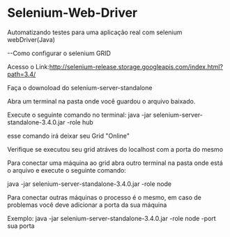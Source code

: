 # Selenium-Web-Driver
Automatizando testes para uma aplicação real com selenium webDriver(Java)


--Como configurar o selenium GRID

Acesso o Link:http://selenium-release.storage.googleapis.com/index.html?path=3.4/

Faça o  downoload do selenium-server-standalone

Abra um terminal na pasta onde você guardou o arquivo baixado.

Execute o seguinte comando no terminal:
java -jar selenium-server-standalone-3.4.0.jar -role hub

esse comando irá deixar seu Grid "Online"

Verifique se executou seu grid atráves do localhost com  a porta do mesmo

Para conectar uma máquina ao grid abra outro terminal na pasta onde está o arquivo 
e execute o seguinte comando:

java -jar selenium-server-standalone-3.4.0.jar -role node

Para conectar outras máquinas o processo é o mesmo, em caso de problemas você deve adicionar a porta da sua máquina

Exemplo: java -jar selenium-server-standalone-3.4.0.jar -role node -port sua porta


